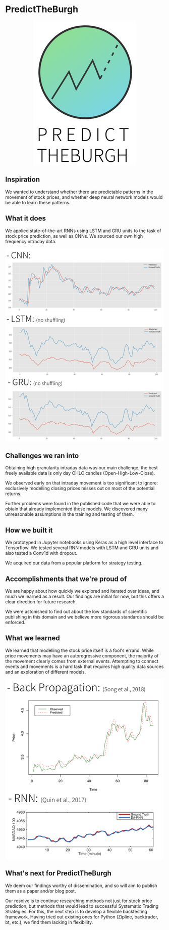 # PredictTheBurgh

<p align="center">
  <img src="img/logo.png">
</p>

## Inspiration
We wanted to understand whether there are predictable patterns in the movement of stock prices, and whether deep neural network models would be able to learn these patterns.

## What it does
We applied state-of-the-art RNNs using LSTM and GRU units to the task of stock price prediction, as well as CNNs. We sourced our own high frequency intraday data.

<p align="center">
  <img src="img/graphs.png">
</p>


## Challenges we ran into
Obtaining high granularity intraday data was our main challenge: the best freely available data is only day OHLC candles (Open-High-Low-Close). 

We observed early on that intraday movement is too significant to ignore: exclusively modelling closing prices misses out on most of the potential returns.

Further problems were found in the published code that we were able to obtain that already implemented these models. We discovered many unreasonable assumptions in the training and testing of them. 

## How we built it
We prototyped in Jupyter notebooks using Keras as a high level interface to Tensorflow. We tested several RNN models with LSTM and GRU units and also tested a Conv1d with dropout.

We acquired our data from a popular platform for strategy testing.

## Accomplishments that we're proud of
We are happy about how quickly we explored and iterated over ideas, and much we learned as a result. Our findings are initial for now, but this offers a clear direction for future research.

We were astonished to find out about the low standards of scientific publishing in this domain and we believe more rigorous standards should be enforced. 

## What we learned
We learned that modelling the stock price itself is a fool's errand. While price movements may have an autoregressive component, the majority of the movement clearly comes from external events. Attempting to connect events and movements is a hard task that requires high quality data sources and an exploration of different models.

<p align="center">
  <img src="img/literature.png">
</p>

## What's next for PredictTheBurgh
We deem our findings worthy of dissemination, and so will aim to publish them as a paper and/or blog post.

Our resolve is to continue researching methods not just for stock price prediction, but methods that would lead to successful Systematic Trading Strategies. For this, the next step is to develop a flexible backtesting framework. Having tried out existing ones for Python (Zipline, backtrader, bt, etc.), we find them lacking in flexibility.
